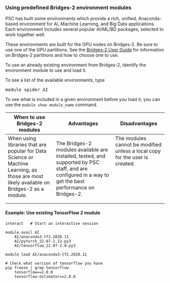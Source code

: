 
### Using predefined Bridges-2 environment modules 

PSC has built some environments which provide a rich, unified,
Anaconda-based environment for AI, Machine Learning, and Big Data
applications. Each environment includes several popular AI/ML/BD
packages, selected to work together well.

These environments are built for the GPU nodes on Bridges-2. Be sure
to use one of the GPU partitions. See the [Bridges-2 User
Guide](https://www.psc.edu/resources/bridges-2/user-guide#partitions)
for information on Bridges-2 partitions and how to choose one to use.

To use an already existing environment from
Bridges-2, identify the environment module to use and load
it.

To see a list of the available environments, type
<pre class="sample">module spider AI</pre>

To see what is included in a given environment before you load it, you can use the <code>module show <i>module_name</i></code> command.

<table>
<thead>
<tr>
<th>When to use Bridges-2 modules</th><th>Advantages</th><th>Disadvantages</th>
</tr>
</thead>
<tbody>
<tr>
<td style="vertical-align:top;">
When using libraries that are popular for Data Science or Machine Learning, as those are most likely available on Bridges-2 as a module. 
</td>
<td style="vertical-align:top;">

The Bridges-2 modules available are installed, tested, and supported by PSC
staff, and are configured in a way to get the best performance
on Bridges-2.

</td>
   <td style="vertical-align:top;">
The modules cannot be modified unless a local copy for the user is created.
   </td>
   </tr>
   </tbody>
   </table>


#### Example: Use existing TensorFlow 2 module

```shell
interact   # Start an interactive session

module avail AI
    AI/anaconda3-tf2.2020.11
    AI/pytorch_22.07-1.12-py3
    AI/tensorflow_22.07-2.8-py3

module load AI/anaconda3-tf2.2020.11

# Check what version of tensorflow you have
pip freeze | grep tensorflow
    tensorflow==2.0.0
    tensorflow-estimator==2.0.0
```

